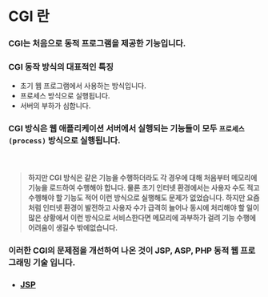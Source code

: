 # CGI 란
### CGI는 처음으로 동적 프로그램을 제공한 기능입니다.
### CGI 동작 방식의 대표적인 특징
* 초기 웹 프로그램에서 사용하는 방식입니다.
* 프로세스 방식으로 실행됩니다.
* 서버의 부하가 심합니다.

### CGI 방식은 웹 애플리케이션 서버에서 실행되는 기능들이 모두 `프로세스(process)` 방식으로 실행됩니다.

<br>

> #### 하지만 CGI 방식은 같은 기능을 수행하더라도 각 경우에 대해 처음부터 메모리에 기능을 로드하여 수행해야 합니다. 물론 초기 인터넷 환경에서는 사용자 수도 적고 수헹해야 할 기능도 적어 이런 방식으로 실행해도 문제가 없었습니다. 하지만 요즘처럼 인터넷 환경이 발전하고 사용자 수가 급격히 늘어나 동시에 처리해야 할 일이 많은 상황에서 이런 방식으로 서비스한다면 메모리에 과부하가 걸려 기능 수행에 어려움이 생길수 밖에없습니다.

### 이러한 CGI의 문제점을 개선하여 나온 것이 JSP, ASP, PHP 동적 웹 프로그래밍 기술 입니다.

* ### [JSP](/WEB/JSP.md)
 